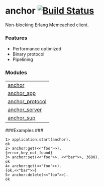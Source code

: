 # anchor [![Build Status](https://travis-ci.org/lpgauth/anchor.svg?branch=master)](https://travis-ci.org/lpgauth/anchor)

Non-blocking Erlang Memcached client.

### Features ###
 * Performance optimized
 * Binary protocol
 * Pipelining

### Modules ###

<table width="100%" border="0" summary="list of modules">
<tr><td><a href="http://github.com/lpgauth/anchor/blob/master/doc/anchor.md" class="module">anchor</a></td></tr>
<tr><td><a href="http://github.com/lpgauth/anchor/blob/master/doc/anchor_app.md" class="module">anchor_app</a></td></tr>
<tr><td><a href="http://github.com/lpgauth/anchor/blob/master/doc/anchor_protocol.md" class="module">anchor_protocol</a></td></tr>
<tr><td><a href="http://github.com/lpgauth/anchor/blob/master/doc/anchor_server.md" class="module">anchor_server</a></td></tr>
<tr><td><a href="http://github.com/lpgauth/anchor/blob/master/doc/anchor_sup.md" class="module">anchor_sup</a></td></tr></table>

###Examples ###

    1> application:start(anchor).
    ok
    2> anchor:get(<<"foo">>).
    {error,key_not_found}
    3> anchor:set(<<"foo">>, <<"bar">>, 3600).
    ok
    4> anchor:get(<<"foo">>).
    {ok,<<"bar">>}
    5> anchor:delete(<<"foo">>).
    ok
